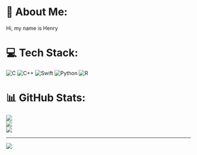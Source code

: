 # 💫 About Me:
Hi, my name is Henry <br>


# 💻 Tech Stack:
![C](https://img.shields.io/badge/c-%2300599C.svg?style=for-the-badge&logo=c&logoColor=white) ![C++](https://img.shields.io/badge/c++-%2300599C.svg?style=for-the-badge&logo=c%2B%2B&logoColor=white) ![Swift](https://img.shields.io/badge/swift-F54A2A?style=for-the-badge&logo=swift&logoColor=white) ![Python](https://img.shields.io/badge/python-3670A0?style=for-the-badge&logo=python&logoColor=ffdd54) ![R](https://img.shields.io/badge/r-%23276DC3.svg?style=for-the-badge&logo=r&logoColor=white)
# 📊 GitHub Stats:
![](https://github-readme-stats.vercel.app/api?username=henryngo615&theme=dark&hide_border=false&include_all_commits=false&count_private=false)<br/>
![](https://github-readme-streak-stats.herokuapp.com/?user=henryngo615&theme=dark&hide_border=false)<br/>
![](https://github-readme-stats.vercel.app/api/top-langs/?username=henryngo615&theme=dark&hide_border=false&include_all_commits=false&count_private=false&layout=compact)

---
[![](https://visitcount.itsvg.in/api?id=henryngo615&icon=0&color=0)](https://visitcount.itsvg.in)

<!-- Proudly created with GPRM ( https://gprm.itsvg.in ) -->
